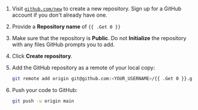 1. Visit [`github.com/new`](https://github.com/new) to create a new repository. 
Sign up for a GitHub account if you don't already have one.

1. Provide a **Repository name** of `{{ .Get 0 }}`

1. Make sure that the repository is **Public**. 
Do not **Initialize** the repository with any files GitHub prompts you to add.

1. Click **Create repository**.

1. Add the GitHub repository as a remote of your local copy:

    ```bash
    git remote add origin git@github.com:<YOUR_USERNAME>/{{ .Get 0 }}.git
    ```

1. Push your code to GitHub:

    ```bash
    git push -u origin main
    ```
